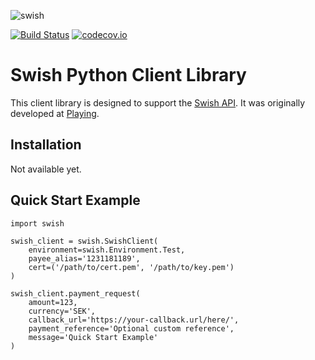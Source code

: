 ![swish](https://cloud.githubusercontent.com/assets/3159565/14217729/1d4b6732-f850-11e5-8a00-90d4ab30ddbd.png)

[![Build Status](https://travis-ci.org/playing-se/swish-python.svg?branch=master)](https://travis-ci.org/playing-se/swish-python)
[![codecov.io](https://codecov.io/github/playing-se/swish-python/coverage.svg?branch=master)](https://codecov.io/github/playing-se/swish-python?branch=master)
# Swish Python Client Library
This client library is designed to support the [Swish API](https://www.getswish.se/content/uploads/2015/06/Guide-Swish-API_160329.pdf). It was originally developed at [Playing](https://playing.se/).

## Installation
Not available yet.

## Quick Start Example

    import swish

    swish_client = swish.SwishClient(
        environment=swish.Environment.Test,
        payee_alias='1231181189',
        cert=('/path/to/cert.pem', '/path/to/key.pem')
    )

    swish_client.payment_request(
        amount=123,
        currency='SEK',
        callback_url='https://your-callback.url/here/',
        payment_reference='Optional custom reference',
        message='Quick Start Example'
    )
